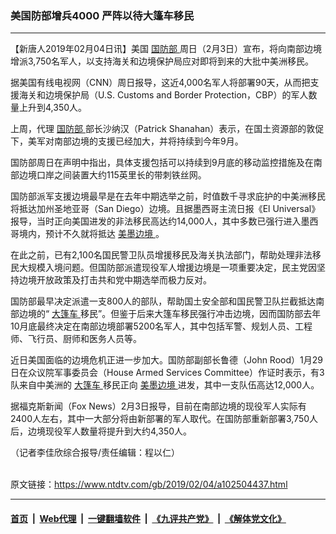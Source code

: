 ### 美国防部增兵4000 严阵以待大篷车移民
------------------------

<div class="post_content">
 <p>
  【新唐人2019年02月04日讯】美国
  <a href="https://www.ntdtv.com/gb/国防部.htm">
   国防部
  </a>
  周日（2月3日）宣布，将向南部边境增派3,750名军人，以支持海关和边境保护局应对即将到来的大批中美洲移民。
 </p>
 <p>
  据美国有线电视网（CNN）周日报导，这近4,000名军人将部署90天，从而把支援海关和边境保护局（U.S. Customs and Border Protection，CBP）的军人数量上升到4,350人。
 </p>
 <p>
  上周，代理
  <a href="https://www.ntdtv.com/gb/国防部.htm">
   国防部
  </a>
  部长沙纳汉（Patrick Shanahan）表示，在国土资源部的敦促下，美军对南部边境的支援已经加大，并将持续到今年9月。
 </p>
 <p>
  国防部周日在声明中指出，具体支援包括可以持续到9月底的移动监控措施及在南部边境口岸之间装置大约115英里长的带刺铁丝网。
 </p>
 <p>
  国防部派军支援边境最早是在去年中期选举之前，时值数千寻求庇护的中美洲移民将抵达加州圣地亚哥（San Diego）边境。且据墨西哥主流日报《El Universal》报导，当时正向美国进发的非法移民高达约14,000人，其中多数已强行进入墨西哥境内，预计不久就将抵达
  <a href="https://www.ntdtv.com/gb/美墨边境.htm">
   美墨边境
  </a>
  。
 </p>
 <p>
  在此之前，已有2,100名国民警卫队员增援移民及海关执法部门，帮助处理非法移民大规模入境问题。但国防部派遣现役军人增援边境是一项重要决定，民主党因坚持边境开放政策及打击共和党中期选举而极力反对。
 </p>
 <p>
  国防部最早决定派遣一支800人的部队，帮助国土安全部和国民警卫队拦截抵达南部边境的“
  <a href="https://www.ntdtv.com/gb/大篷车.htm">
   大篷车
  </a>
  移民”。但鉴于后来大篷车移民强行冲击边境，因而国防部去年10月底最终决定在南部边境部署5200名军人，其中包括军警、规划人员、工程师、飞行员、厨师和医务人员等。
 </p>
 <p>
  近日美国面临的边境危机正进一步加大。国防部副部长鲁德（John Rood）1月29日在众议院军事委员会（House Armed Services Committee）作证时表示，有3队来自中美洲的
  <a href="https://www.ntdtv.com/gb/大篷车.htm">
   大篷车
  </a>
  移民正向
  <a href="https://www.ntdtv.com/gb/美墨边境.htm">
   美墨边境
  </a>
  进发，其中一支队伍高达12,000人。
 </p>
 <p>
  据福克斯新闻（Fox News）2月3日报导，目前在南部边境的现役军人实际有2400人左右，其中一大部分将由新部署的军人取代。在国防部重新部署3,750人后，边境现役军人数量将提升到大约4,350人。
 </p>
 <p>
  （记者李佳欣综合报导/责任编辑：程以仁）
 </p>
 <div class="single_ad">
 </div>
</div>

<br/>原文链接：https://www.ntdtv.com/gb/2019/02/04/a102504437.html


------------------------
#### [首页](https://github.com/gfw-breaker/banned-news/blob/master/README.md) &nbsp;|&nbsp; [Web代理](https://github.com/labour-camp/helloworld) &nbsp;|&nbsp; [一键翻墙软件](https://github.com/gfw-breaker/nogfw/blob/master/README.md) &nbsp;|&nbsp; [《九评共产党》](https://github.com/gfw-breaker/9ping.md/blob/master/README.md#九评之一评共产党是什么) &nbsp;|&nbsp; [《解体党文化》](https://github.com/gfw-breaker/jtdwh.md/blob/master/README.md#绪论)

